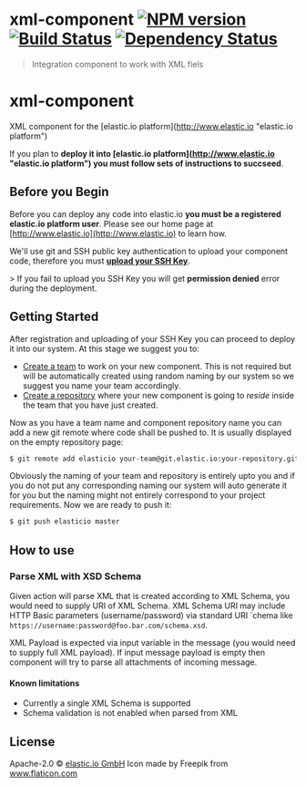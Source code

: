 # xml-component [![NPM version][npm-image]][npm-url] [![Build Status][travis-image]][travis-url] [![Dependency Status][daviddm-image]][daviddm-url]
> Integration component to work with XML fiels

# xml-component
XML component for the [elastic.io platform](http://www.elastic.io &#34;elastic.io platform&#34;)

If you plan to **deploy it into [elastic.io platform](http://www.elastic.io &#34;elastic.io platform&#34;) you must follow sets of instructions to succseed**. 

## Before you Begin

Before you can deploy any code into elastic.io **you must be a registered elastic.io platform user**. Please see our home page at [http://www.elastic.io](http://www.elastic.io) to learn how. 

We&#39;ll use git and SSH public key authentication to upload your component code, therefore you must **[upload your SSH Key](http://docs.elastic.io/docs/ssh-key)**. 

&gt; If you fail to upload you SSH Key you will get **permission denied** error during the deployment.

## Getting Started

After registration and uploading of your SSH Key you can proceed to deploy it into our system. At this stage we suggest you to:
* [Create a team](http://docs.elastic.io/docs/teams) to work on your new component. This is not required but will be automatically created using random naming by our system so we suggest you name your team accordingly.
* [Create a repository](http://docs.elastic.io/docs/component-repositories) where your new component is going to *reside* inside the team that you have just created.

Now as you have a team name and component repository name you can add a new git remote where code shall be pushed to. It is usually displayed on the empty repository page:

```bash
$ git remote add elasticio your-team@git.elastic.io:your-repository.git
```

Obviously the naming of your team and repository is entirely upto you and if you do not put any corresponding naming our system will auto generate it for you but the naming might not entirely correspond to your project requirements.
Now we are ready to push it:

```bash
$ git push elasticio master
```

## How to use

### Parse XML with XSD Schema
Given action will parse XML that is created according to XML Schema, you would need to supply
URI of XML Schema. XML Schema URI may include HTTP Basic parameters (username/password) via standard URI
 `chema like ``https://username:password@foo.bar.com/schema.xsd``.

XML Payload is expected via input variable in the message (you would need to supply full XML payload). If 
input message payload is empty then component will try to parse all attachments of incoming message.

#### Known limitations
* Currently a single XML Schema is supported
* Schema validation is not enabled when parsed from XML 

## License

Apache-2.0 © [elastic.io GmbH](https://elastic.io)
Icon made by Freepik from www.flaticon.com 

[npm-image]: https://badge.fury.io/js/xml-component.svg
[npm-url]: https://npmjs.org/package/xml-component
[travis-image]: https://travis-ci.org/elasticio/xml-component.svg?branch=master
[travis-url]: https://travis-ci.org/elasticio/xml-component
[daviddm-image]: https://david-dm.org/elasticio/xml-component.svg?theme=shields.io
[daviddm-url]: https://david-dm.org/elasticio/xml-component
